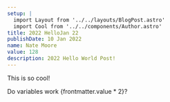 ```yaml
---
setup: |
  import Layout from '../../layouts/BlogPost.astro'
  import Cool from '../../components/Author.astro'
title: 2022 HelloJan 22
publishDate: 10 Jan 2022
name: Nate Moore
value: 128
description: 2022 Hello World Post!
---
```


<Cool name={frontmatter.name} href="https://twitter.com/n_moore" client:load />

This is so cool!

Do variables work {frontmatter.value * 2}?
